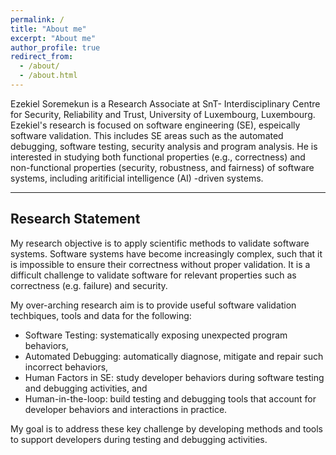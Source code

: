 ```yaml
---
permalink: /
title: "About me"
excerpt: "About me"
author_profile: true
redirect_from: 
  - /about/
  - /about.html
---
```


Ezekiel Soremekun is a Research Associate at 
SnT- Interdisciplinary Centre for Security, Reliability and Trust, 
University of Luxembourg, Luxembourg. 
Ezekiel's research is focused on software engineering (SE), espeically software validation. 
This includes SE areas such as the 
automated debugging, software testing, security analysis and program analysis.
He is interested in studying both functional properties (e.g., correctness)
and non-functional properties (security, robustness, and fairness) of 
software systems, including aritificial intelligence (AI) -driven systems. 


---
Research Statement
---

My research objective is to apply scientific methods to validate software systems. Software
systems have become increasingly complex, such that it is impossible to ensure their
correctness without proper validation. It is a difficult challenge to validate software for relevant
properties such as correctness (e.g. failure) and security. 

My over-arching research aim is to provide useful software validation techbiques, tools and data for the following:
   * Software Testing: systematically exposing unexpected program behaviors, 
   * Automated Debugging: automatically diagnose, mitigate and repair such incorrect behaviors, 
   * Human Factors in SE: study developer behaviors during software testing and debugging activities, and 
   * Human-in-the-loop: build testing and debugging tools that account for developer behaviors and interactions in practice. 

My goal is to address these key challenge by developing methods and tools to support developers during testing and debugging activities.
